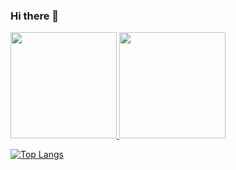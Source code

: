### Hi there 👋

<div>
<a href="https://github.com/rubemruarllen-mcd">
<img height="170em" src="https://github-readme-stats.vercel.app/api/top-langs/?username=rubemruarllen-mcd&layout=compact&langs_count=7&theme=merko"/>
<img height="170em" src="https://github-readme-stats.vercel.app/api?username=rubemruarllen-mcd&show_icons=true&theme=merko&include_all_commits=true&count_private=true"/>
</div>

[![Top Langs](https://github-readme-stats.vercel.app/api/top-langs/?username=rubemruarllen-mcd&layout=compact)](https://github.com/rubemruarllen-mcd/github-readme-stats)


<!--
**rubemruarllen-mcd/rubemruarllen-mcd** is a ✨ _special_ ✨ repository because its `README.md` (this file) appears on your GitHub profile.

Here are some ideas to get you started:

- 🔭 I’m currently working on ...
- 🌱 I’m currently learning ...
- 👯 I’m looking to collaborate on ...
- 🤔 I’m looking for help with ...
- 💬 Ask me about ...
- 📫 How to reach me: ...
- 😄 Pronouns: ...
- ⚡ Fun fact: ...
-->
